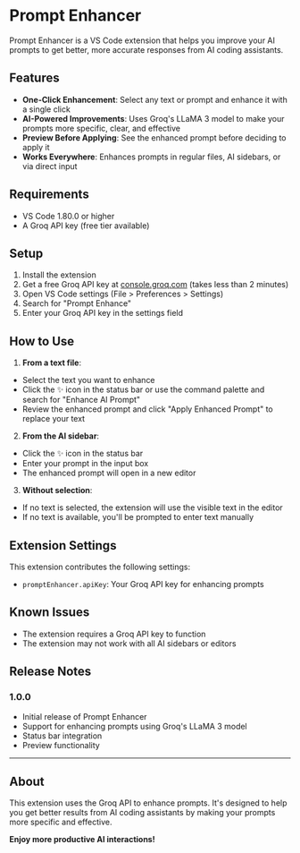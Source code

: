 # Prompt Enhancer

Prompt Enhancer is a VS Code extension that helps you improve your AI prompts to get better, more accurate responses from AI coding assistants.

## Features

- **One-Click Enhancement**: Select any text or prompt and enhance it with a single click
- **AI-Powered Improvements**: Uses Groq's LLaMA 3 model to make your prompts more specific, clear, and effective
- **Preview Before Applying**: See the enhanced prompt before deciding to apply it
- **Works Everywhere**: Enhances prompts in regular files, AI sidebars, or via direct input

## Requirements

- VS Code 1.80.0 or higher
- A Groq API key (free tier available)

## Setup

1. Install the extension
2. Get a free Groq API key at [console.groq.com](https://console.groq.com/signup) (takes less than 2 minutes)
3. Open VS Code settings (File > Preferences > Settings)
4. Search for "Prompt Enhance"
5. Enter your Groq API key in the settings field

## How to Use

1. **From a text file**:

- Select the text you want to enhance
- Click the ✨ icon in the status bar or use the command palette and search for "Enhance AI Prompt"
- Review the enhanced prompt and click "Apply Enhanced Prompt" to replace your text

2. **From the AI sidebar**:

- Click the ✨ icon in the status bar
- Enter your prompt in the input box
- The enhanced prompt will open in a new editor

3. **Without selection**:

- If no text is selected, the extension will use the visible text in the editor
- If no text is available, you'll be prompted to enter text manually

## Extension Settings

This extension contributes the following settings:

- `promptEnhancer.apiKey`: Your Groq API key for enhancing prompts

## Known Issues

- The extension requires a Groq API key to function
- The extension may not work with all AI sidebars or editors

## Release Notes

### 1.0.0

- Initial release of Prompt Enhancer
- Support for enhancing prompts using Groq's LLaMA 3 model
- Status bar integration
- Preview functionality

---

## About

This extension uses the Groq API to enhance prompts. It's designed to help you get better results from AI coding assistants by making your prompts more specific and effective.

**Enjoy more productive AI interactions!**
